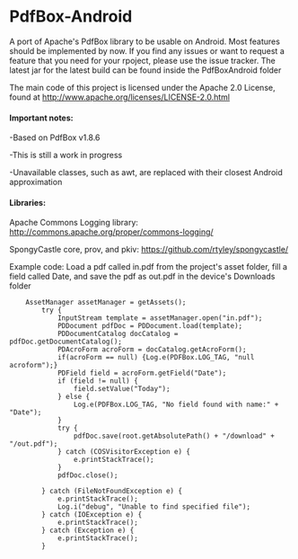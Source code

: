 PdfBox-Android
==============

A port of Apache's PdfBox library to be usable on Android. Most features should be implemented by now. If you find any issues or want to request a feature that you need for your rpoject, please use the issue tracker. The latest jar for the latest build can be found inside the PdfBoxAndroid folder

The main code of this project is licensed under the Apache 2.0 License, found at http://www.apache.org/licenses/LICENSE-2.0.html

#### Important notes:

-Based on PdfBox v1.8.6

-This is still a work in progress

-Unavailable classes, such as awt, are replaced with their closest Android approximation

#### Libraries:
Apache Commons Logging library: http://commons.apache.org/proper/commons-logging/

SpongyCastle core, prov, and pkiv: https://github.com/rtyley/spongycastle/

Example code: Load a pdf called in.pdf from the project's asset folder, fill a field called Date, and save the pdf as out.pdf in the device's Downloads folder
```
	AssetManager assetManager = getAssets();
	    try {
	    	InputStream template = assetManager.open("in.pdf");
	    	PDDocument pdfDoc = PDDocument.load(template);
	    	PDDocumentCatalog docCatalog = pdfDoc.getDocumentCatalog();
	    	PDAcroForm acroForm = docCatalog.getAcroForm();
	    	if(acroForm == null) {Log.e(PDFBox.LOG_TAG, "null acroform");}
	    	PDField field = acroForm.getField("Date");
	    	if (field != null) {
	    	    field.setValue("Today");
	    	} else {
	    	    Log.e(PDFBox.LOG_TAG, "No field found with name:" + "Date");
	    	}
	    	try {
				pdfDoc.save(root.getAbsolutePath() + "/download" + "/out.pdf");
			} catch (COSVisitorException e) {
				e.printStackTrace();
			}
	    	pdfDoc.close();
	    	
	    } catch (FileNotFoundException e) {
	        e.printStackTrace();
	        Log.i("debug", "Unable to find specified file");
	    } catch (IOException e) {
	        e.printStackTrace();
	    } catch (Exception e) {
	    	e.printStackTrace();
	    }
```
